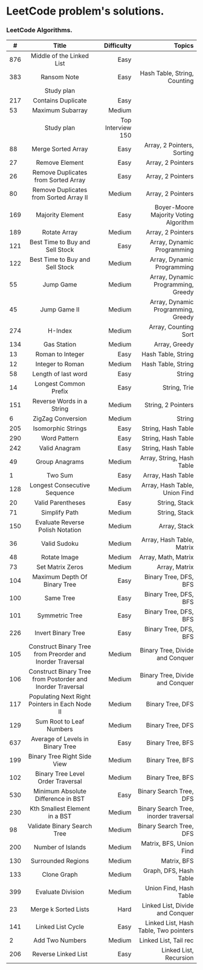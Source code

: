 # LeetCode problem's solutions.

### LeetCode Algorithms.

| #   |                           Title                            |        Difficulty |                                Topics |
|-----|:----------------------------------------------------------:|------------------:|--------------------------------------:|
| 876 |                 Middle of the Linked List                  |              Easy |                                       |
| 383 |                        Ransom Note                         |              Easy |          Hash Table, String, Counting |
|     |                         Study plan                         |                   |                                       |
| 217 |                     Contains Duplicate                     |              Easy |                                       |
| 53  |                      Maximum Subarray                      |            Medium |                                       |
|     |                         Study plan                         | Top Interview 150 |                                       |
| 88  |                     Merge Sorted Array                     |              Easy |            Array, 2 Pointers, Sorting |
| 27  |                       Remove Element                       |              Easy |                     Array, 2 Pointers |
| 26  |            Remove Duplicates from Sorted Array             |              Easy |                     Array, 2 Pointers |
| 80  |           Remove Duplicates from Sorted Array II           |            Medium |                     Array, 2 Pointers |
| 169 |                      Majority Element                      |              Easy | Boyer-Moore Majority Voting Algorithm |
| 189 |                        Rotate Array                        |            Medium |                     Array, 2 Pointers |
| 121 |              Best Time to Buy and Sell Stock               |              Easy |            Array, Dynamic Programming |
| 122 |              Best Time to Buy and Sell Stock               |            Medium |            Array, Dynamic Programming |
| 55  |                         Jump Game                          |            Medium |    Array, Dynamic Programming, Greedy |
| 45  |                        Jump Game II                        |            Medium |    Array, Dynamic Programming, Greedy |
| 274 |                          H-Index                           |            Medium |                  Array, Counting Sort |
| 134 |                        Gas Station                         |            Medium |                         Array, Greedy |
| 13  |                      Roman to Integer                      |              Easy |                    Hash Table, String |
| 12  |                      Integer to Roman                      |            Medium |                    Hash Table, String |
| 58  |                    Length of last word                     |              Easy |                                String |
| 14  |                   Longest Common Prefix                    |              Easy |                          String, Trie |
| 151 |                 Reverse Words in a String                  |            Medium |                    String, 2 Pointers |
| 6   |                     ZigZag Conversion                      |            Medium |                                String |
| 205 |                     Isomorphic Strings                     |              Easy |                    String, Hash Table |
| 290 |                        Word Pattern                        |              Easy |                    String, Hash Table |
| 242 |                       Valid Anagram                        |              Easy |                    String, Hash Table |
| 49  |                       Group Anagrams                       |            Medium |             Array, String, Hash Table |
| 1   |                          Two Sum                           |              Easy |                     Array, Hash Table |
| 128 |                Longest Consecutive Sequence                |            Medium |         Array, Hash Table, Union Find |
| 20  |                     Valid Parentheses                      |              Easy |                         String, Stack |
| 71  |                       Simplify Path                        |            Medium |                         String, Stack |
| 150 |              Evaluate Reverse Polish Notation              |            Medium |                          Array, Stack |
| 36  |                        Valid Sudoku                        |            Medium |             Array, Hash Table, Matrix |
| 48  |                        Rotate Image                        |            Medium |                   Array, Math, Matrix |
| 73  |                      Set Matrix Zeros                      |            Medium |                         Array, Matrix |
| 104 |                Maximum Depth Of Binary Tree                |              Easy |                 Binary Tree, DFS, BFS |
| 100 |                         Same Tree                          |              Easy |                 Binary Tree, DFS, BFS |
| 101 |                       Symmetric Tree                       |              Easy |                 Binary Tree, DFS, BFS |
| 226 |                     Invert Binary Tree                     |              Easy |                 Binary Tree, DFS, BFS |
| 105 | Construct Binary Tree from Preorder and Inorder Traversal  |            Medium |       Binary Tree, Divide and Conquer |
| 106 | Construct Binary Tree from Postorder and Inorder Traversal |            Medium |       Binary Tree, Divide and Conquer |
| 117 |       Populating Next Right Pointers in Each Node II       |            Medium |                      Binary Tree, DFS |
| 129 |                  Sum Root to Leaf Numbers                  |            Medium |                      Binary Tree, DFS |
| 637 |              Average of Levels in Binary Tree              |              Easy |                      Binary Tree, BFS |
| 199 |                Binary Tree Right Side View                 |            Medium |                      Binary Tree, BFS |
| 102 |             Binary Tree Level Order Traversal              |            Medium |                      Binary Tree, BFS |
| 530 |             Minimum Absolute Difference in BST             |              Easy |               Binary Search Tree, DFS |
| 230 |               Kth Smallest Element in a BST                |            Medium | Binary Search Tree, inorder traversal |
| 98  |                Validate Binary Search Tree                 |            Medium |               Binary Search Tree, DFS |
| 200 |                     Number of Islands                      |            Medium |               Matrix, BFS, Union Find |
| 130 |                     Surrounded Regions                     |            Medium |                           Matrix, BFS |
| 133 |                        Clone Graph                         |            Medium |                Graph, DFS, Hash Table |
| 399 |                     Evaluate Division                      |            Medium |                Union Find, Hash Table |
| 23  |                    Merge k Sorted Lists                    |              Hard |       Linked List, Divide and Conquer |
| 141 |                     Linked List Cycle                      |              Easy | Linked List, Hash Table, Two pointers |
| 2   |                      Add Two Numbers                       |            Medium |                 Linked List, Tail rec |
| 206 |                    Reverse Linked List                     |              Easy |                Linked List, Recursion |


